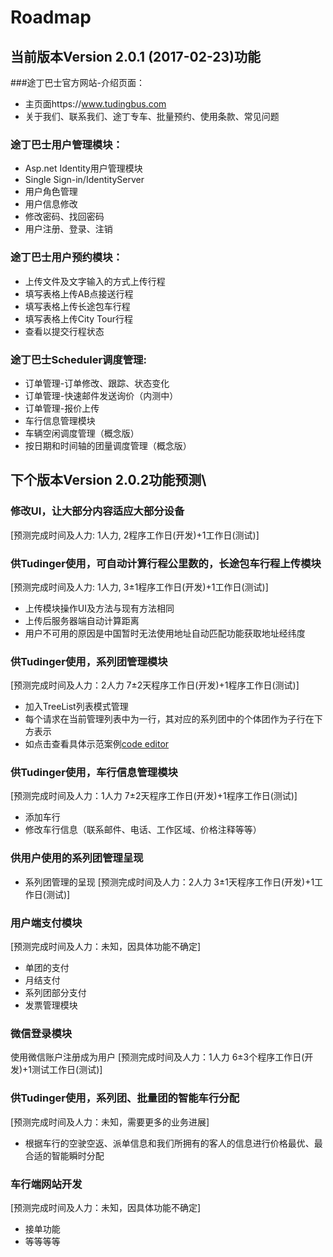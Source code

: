 # Roadmap
## 当前版本Version 2.0.1 (2017-02-23)功能
###途丁巴士官方网站-介绍页面：
* 主页面https://www.tudingbus.com
* 关于我们、联系我们、途丁专车、批量预约、使用条款、常见问题

### 途丁巴士用户管理模块：
* Asp.net Identity用户管理模块
* Single Sign-in/IdentityServer
* 用户角色管理
* 用户信息修改
* 修改密码、找回密码
* 用户注册、登录、注销

### 途丁巴士用户预约模块：
* 上传文件及文字输入的方式上传行程
* 填写表格上传AB点接送行程
* 填写表格上传长途包车行程
* 填写表格上传City Tour行程
* 查看以提交行程状态

### 途丁巴士Scheduler调度管理:
* 订单管理-订单修改、跟踪、状态变化
* 订单管理-快速邮件发送询价（内测中）
* 订单管理-报价上传
* 车行信息管理模块
* 车辆空闲调度管理（概念版）
* 按日期和时间轴的团量调度管理（概念版）

## 下个版本Version 2.0.2功能预测\

### 修改UI，让大部分内容适应大部分设备
[预测完成时间及人力: 1人力, 2程序工作日(开发)+1工作日(测试)]

### 供Tudinger使用，可自动计算行程公里数的，长途包车行程上传模块

[预测完成时间及人力: 1人力, 3±1程序工作日(开发)+1工作日(测试)]
* 上传模块操作UI及方法与现有方法相同
* 上传后服务器端自动计算距离
* 用户不可用的原因是中国暂时无法使用地址自动匹配功能获取地址经纬度

### 供Tudinger使用，系列团管理模块

[预测完成时间及人力：2人力 7±2天程序工作日(开发)+1程序工作日(测试)]
* 加入TreeList列表模式管理
* 每个请求在当前管理列表中为一行，其对应的系列团中的个体团作为子行在下方表示
* 如点击查看具体示范案例[code editor](https://www.ag-grid.com/javascript-grid-tree/#gsc.tab=0)


### 供Tudinger使用，车行信息管理模块

[预测完成时间及人力：1人力 7±2天程序工作日(开发)+1程序工作日(测试)]
* 添加车行
* 修改车行信息（联系邮件、电话、工作区域、价格注释等等）

### 供用户使用的系列团管理呈现
* 系列团管理的呈现 [预测完成时间及人力：2人力 3±1天程序工作日(开发)+1工作日(测试)]

### 用户端支付模块
[预测完成时间及人力：未知，因具体功能不确定]
* 单团的支付
* 月结支付
* 系列团部分支付
* 发票管理模块

### 微信登录模块

使用微信账户注册成为用户 [预测完成时间及人力：1人力 6±3个程序工作日(开发)+1测试工作日(测试)]

### 供Tudinger使用，系列团、批量团的智能车行分配
[预测完成时间及人力：未知，需要更多的业务进展]
* 根据车行的空驶空返、派单信息和我们所拥有的客人的信息进行价格最优、最合适的智能瞬时分配

### 车行端网站开发
[预测完成时间及人力：未知，因具体功能不确定]
* 接单功能
* 等等等等
